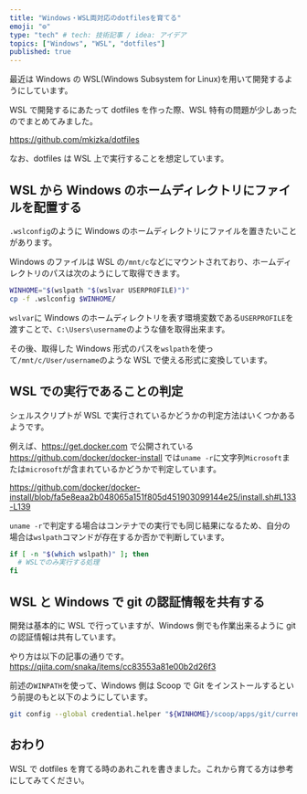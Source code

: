 ```yaml
---
title: "Windows・WSL両対応のdotfilesを育てる"
emoji: "⚙"
type: "tech" # tech: 技術記事 / idea: アイデア
topics: ["Windows", "WSL", "dotfiles"]
published: true
---
```


最近は Windows の WSL(Windows Subsystem for Linux)を用いて開発するようにしています。

WSL で開発するにあたって dotfiles を作った際、WSL 特有の問題が少しあったのでまとめてみました。

https://github.com/mkizka/dotfiles

なお、dotfiles は WSL 上で実行することを想定しています。

## WSL から Windows のホームディレクトリにファイルを配置する

`.wslconfig`のように Windows のホームディレクトリにファイルを置きたいことがあります。

Windows のファイルは WSL の`/mnt/c`などにマウントされており、ホームディレクトリのパスは次のようにして取得できます。

```sh
WINHOME="$(wslpath "$(wslvar USERPROFILE)")"
cp -f .wslconfig $WINHOME/
```

`wslvar`に Windows のホームディレクトリを表す環境変数である`USERPROFILE`を渡すことで、`C:\Users\username`のような値を取得出来ます。

その後、取得した Windows 形式のパスを`wslpath`を使って`/mnt/c/User/username`のような WSL で使える形式に変換しています。

## WSL での実行であることの判定

シェルスクリプトが WSL で実行されているかどうかの判定方法はいくつかあるようです。

例えば、https://get.docker.com で公開されている https://github.com/docker/docker-install では`uname -r`に文字列`Microsoft`または`microsoft`が含まれているかどうかで判定しています。

https://github.com/docker/docker-install/blob/fa5e8eaa2b048065a151f805d451903099144e25/install.sh#L133-L139

`uname -r`で判定する場合はコンテナでの実行でも同じ結果になるため、自分の場合は`wslpath`コマンドが存在するか否かで判断しています。

```sh
if [ -n "$(which wslpath)" ]; then
  # WSLでのみ実行する処理
fi
```

## WSL と Windows で git の認証情報を共有する

開発は基本的に WSL で行っていますが、Windows 側でも作業出来るように git の認証情報は共有しています。

やり方は以下の記事の通りです。
https://qiita.com/snaka/items/cc83553a81e00b2d26f3

前述の`WINPATH`を使って、Windows 側は Scoop で Git をインストールするという前提のもと以下のようにしています。

```sh
git config --global credential.helper "${WINHOME}/scoop/apps/git/current/mingw64/libexec/git-core/git-credential-manager-core.exe"
```

## おわり

WSL で dotfiles を育てる時のあれこれを書きました。これから育てる方は参考にしてみてください。
